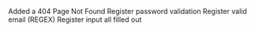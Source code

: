 Added a 404 Page Not Found
Register password validation
Register valid email (REGEX)
Register input all filled out